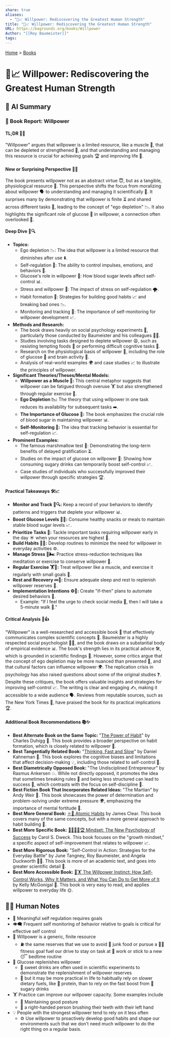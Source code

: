 ```yaml
---
share: true
aliases:
  - "💪📈 Willpower: Rediscovering the Greatest Human Strength"
title: "💪📈 Willpower: Rediscovering the Greatest Human Strength"
URL: https://bagrounds.org/books/Willpower
Author: "[[Roy Baumeister]]"
tags: 
---
```

[Home](../index.md) > [Books](./index.md)  
# 💪📈 Willpower: Rediscovering the Greatest Human Strength  
## 🤖 AI Summary  
### 📖 Book Report: Willpower  
  
#### TL;DR 🎯✨  
  
"Willpower" argues that willpower is a limited resource, like a muscle 💪, that can be depleted or strengthened 🌱, and that understanding and managing this resource is crucial for achieving goals 🏆 and improving life 🌟.  
  
#### New or Surprising Perspective 🤔💡  
  
The book presents willpower not as an abstract virtue 😇, but as a tangible, physiological resource 🧬. This perspective shifts the focus from moralizing about willpower 🗣️ to understanding and managing it scientifically 🧪. It surprises many by demonstrating that willpower is finite ⏳ and shared across different tasks 🔗, leading to the concept of "ego depletion" 📉. It also highlights the significant role of glucose 🍬 in willpower, a connection often overlooked 🙈.  
  
#### Deep Dive 🔬🔍  
  
* **Topics:**  
    * Ego depletion 📉: The idea that willpower is a limited resource that diminishes after use ⬇️.  
    * Self-regulation 🚦: The ability to control impulses, emotions, and behaviors 🧘.  
    * Glucose's role in willpower 🍬: How blood sugar levels affect self-control 📊.  
    * Stress and willpower 🤯: The impact of stress on self-regulation 🌪️.  
    * Habit formation 🔄: Strategies for building good habits 📈 and breaking bad ones 📉.  
    * Monitoring and tracking 📝: The importance of self-monitoring for willpower development 📈.  
* **Methods and Research:**  
    * The book draws heavily on social psychology experiments 🧪, particularly those conducted by Baumeister and his colleagues 🧑‍🔬.  
    * Studies involving tasks designed to deplete willpower 😩, such as resisting tempting foods 🍰 or performing difficult cognitive tasks 🧠.  
    * Research on the physiological basis of willpower 🧬, including the role of glucose 🍬 and brain activity 🧠.  
    * Analysis of real-world examples 🌍 and case studies 📈 to illustrate the principles of willpower.  
* **Significant Theories/Theses/Mental Models:**  
    * **Willpower as a Muscle 💪:** This central metaphor suggests that willpower can be fatigued through overuse 🏋️ but also strengthened through regular exercise 🌱.  
    * **Ego Depletion 📉:** The theory that using willpower in one task reduces its availability for subsequent tasks ➡️.  
    * **The Importance of Glucose 🍬:** The book emphasizes the crucial role of blood sugar in maintaining willpower 📊.  
    * **Self-Monitoring 📝:** The idea that tracking behavior is essential for self-regulation 📈.  
* **Prominent Examples:**  
    * The famous marshmallow test 🍬: Demonstrating the long-term benefits of delayed gratification ⏳.  
    * Studies on the impact of glucose on willpower 🥤: Showing how consuming sugary drinks can temporarily boost self-control 📈.  
    * Case studies of individuals who successfully improved their willpower through specific strategies 🏆.  
  
#### Practical Takeaways 🛠️📈  
  
* **Monitor and Track 📝🔍:** Keep a record of your behaviors to identify patterns and triggers that deplete your willpower 📊.  
* **Boost Glucose Levels 🍎🥤:** Consume healthy snacks or meals to maintain stable blood sugar levels 📈.  
* **Prioritize Tasks 🥇:** Tackle important tasks requiring willpower early in the day ☀️ when your resources are highest 🔋.  
* **Build Habits 🔄🧱:** Develop routines to minimize the need for willpower in everyday activities ⚙️.  
* **Manage Stress 🧘🌬️:** Practice stress-reduction techniques like meditation or exercise to conserve willpower 🌿.  
* **Regular Exercise 🏋️🏃:** Treat willpower like a muscle, and exercise it regularly with small goals 🎯.  
* **Rest and Recovery 💤🛌:** Ensure adequate sleep and rest to replenish willpower reserves 🔋.  
* **Implementation Intentions ⚙️🧠:** Create "if-then" plans to automate desired behaviors 🤖.  
    * Example: "If I feel the urge to check social media 📱, then I will take a 5-minute walk 🚶."  
  
#### Critical Analysis 🧐👍  
  
"Willpower" is a well-researched and accessible book 📖 that effectively communicates complex scientific concepts 🧠. Baumeister is a highly respected social psychologist 🧑‍🔬, and the book draws on a substantial body of empirical evidence 📊. The book's strength lies in its practical advice 🛠️, which is grounded in scientific findings 🧪. However, some critics argue that the concept of ego depletion may be more nuanced than presented 🤔, and that cultural factors can influence willpower 🌍. The replication crisis in psychology has also raised questions about some of the original studies ❓. Despite these critiques, the book offers valuable insights and strategies for improving self-control 📈. The writing is clear and engaging ✍️, making it accessible to a wide audience 🗣️. Reviews from reputable sources, such as The New York Times 📰, have praised the book for its practical implications 🏆.  
  
#### Additional Book Recommendations 📚✨  
  
* **Best Alternate Book on the Same Topic:** "[The Power of Habit](./the-power-of-habit.md)" by Charles Duhigg 🔄. This book provides a broader perspective on habit formation, which is closely related to willpower 🤝.  
* **Best Tangentially Related Book:** "[Thinking, Fast and Slow](./thinking-fast-and-slow.md)" by Daniel Kahneman 🧠. This book explores the cognitive biases and limitations that affect decision-making 💡, including those related to self-control 🚦.  
* **Best Diametrically Opposed Book:** "The Undisciplined Entrepreneur" by Rasmus Ankersen 💥. While not directly opposed, it promotes the idea that sometimes breaking rules 🚧 and being less structured can lead to success 🚀, which contrasts with the focus on self-discipline 🧘.  
* **Best Fiction Book That Incorporates Related Ideas:** "The Martian" by Andy Weir 🚀. This book showcases the power of determination and problem-solving under extreme pressure 🌍, emphasizing the importance of mental fortitude 💪.  
* **Best More General Book:** [⚛️🔄 Atomic Habits](./atomic-habits.md) by James Clear. This book covers many of the same concepts, but with a more general approach to habit building 🧱.  
* **Best More Specific Book:** [🌱🧘🏼‍♀️🏆 Mindset: The New Psychology of Success](./mindset.md) by Carol S. Dweck. This book focuses on the "growth mindset," a specific aspect of self-improvement that relates to willpower 📈.  
* **Best More Rigorous Book:** "Self-Control in Action: Strategies for the Everyday Battle" by June Tangney, Roy Baumeister, and Angela Duckworth 🧑‍🎓. This book is more of an academic text, and goes into greater scientific detail 🔬.  
* **Best More Accessible Book:** [🧘🏋️ The Willpower Instinct: How Self-Control Works, Why It Matters, and What You Can Do to Get More of It](./the-willpower-instinct.md) by Kelly McGonigal 🧘. This book is very easy to read, and applies willpower to everyday life 🌞.  
  
## 📝🐒 Human Notes  
- 🧠 Meaningful self regulation requires goals  
- 👁️‍🗨️ Frequent self monitoring of behavior relative to goals is critical for effective self control  
- 💪 Willpower is a generic, finite resource  
  - ⛽ the same reserves that we use to avoid 🍔 junk food or pursue a 🏋️‍♀️ fitness goal fuel our drive to stay on task at 💼 work or stick to a new 😴 bedtime routine  
- 🍬 Glucose replenishes willpower  
  - 🧪 sweet drinks are often used in scientific experiments to demonstrate the replenishment of willpower reserves  
  - 🍎 but it may be more practical in life to habitually rely on slower dietary fuels, like 🥩 protein, than to rely on the fast boost from 🥤 sugary drinks  
- 🏋️ Practice can improve our willpower capacity. Some examples include  
  - 🧍 Maintaining good posture  
  - 🦷 a right-handed person brushing their teeth with their left hand  
- 💡 People with the strongest willpower tend to rely on it less often  
  - ⚙️ Use willpower to proactively develop good habits and shape our environments such that we don't need much willpower to do the right thing on a regular basis.  
